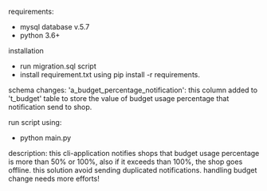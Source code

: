 requirements:
+ mysql database v.5.7
+ python 3.6+

installation
+ run migration.sql script
+ install requirement.txt using pip install -r requirements.

schema changes:
'a_budget_percentage_notification': this column added to 't_budget' table to store the value of budget usage percentage that notification send to shop.  

run script using:
 + python main.py

description: 
this cli-application notifies shops that budget usage percentage is more than 50% or 100%, also if it exceeds than 100%, the shop goes offline. this solution avoid sending duplicated notifications.
handling budget change needs more efforts!
